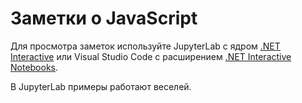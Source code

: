 # Заметки о JavaScript

Для просмотра заметок используйте JupyterLab с ядром [.NET Interactive](https://github.com/dotnet/interactive) или Visual Studio Code с расширением [.NET Interactive Notebooks](https://marketplace.visualstudio.com/items?itemName=ms-dotnettools.dotnet-interactive-vscode).

В JupyterLab примеры работают веселей.
